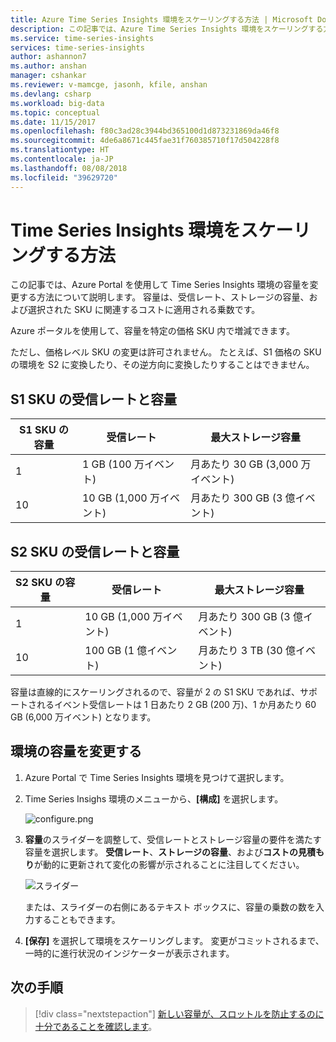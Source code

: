 ```yaml
---
title: Azure Time Series Insights 環境をスケーリングする方法 | Microsoft Docs
description: この記事では、Azure Time Series Insights 環境をスケーリングする方法について説明します。 Azure Portal を使用して、価格 SKU 内の容量を追加または減算します。
ms.service: time-series-insights
services: time-series-insights
author: ashannon7
ms.author: anshan
manager: cshankar
ms.reviewer: v-mamcge, jasonh, kfile, anshan
ms.devlang: csharp
ms.workload: big-data
ms.topic: conceptual
ms.date: 11/15/2017
ms.openlocfilehash: f80c3ad28c3944bd365100d1d873231869da46f8
ms.sourcegitcommit: 4de6a8671c445fae31f760385710f17d504228f8
ms.translationtype: HT
ms.contentlocale: ja-JP
ms.lasthandoff: 08/08/2018
ms.locfileid: "39629720"
---
```

# <a name="how-to-scale-your-time-series-insights-environment"></a>Time Series Insights 環境をスケーリングする方法

この記事では、Azure Portal を使用して Time Series Insights 環境の容量を変更する方法について説明します。 容量は、受信レート、ストレージの容量、および選択された SKU に関連するコストに適用される乗数です。 

Azure ポータルを使用して、容量を特定の価格 SKU 内で増減できます。 

ただし、価格レベル SKU の変更は許可されません。 たとえば、S1 価格の SKU の環境を S2 に変換したり、その逆方向に変換したりすることはできません。 


## <a name="s1-sku-ingress-rates-and-capacities"></a>S1 SKU の受信レートと容量

| S1 SKU の容量 | 受信レート | 最大ストレージ容量
| --- | --- | --- |
| 1 | 1 GB (100 万イベント) | 月あたり 30 GB (3,000 万イベント) |
| 10 | 10 GB (1,000 万イベント) | 月あたり 300 GB (3 億イベント) |

## <a name="s2-sku-ingress-rates-and-capacities"></a>S2 SKU の受信レートと容量

| S2 SKU の容量 | 受信レート | 最大ストレージ容量
| --- | --- | --- |
| 1 | 10 GB (1,000 万イベント) | 月あたり 300 GB (3 億イベント) |
| 10 | 100 GB (1 億イベント) | 月あたり 3 TB (30 億イベント) |

容量は直線的にスケーリングされるので、容量が 2 の S1 SKU であれば、サポートされるイベント受信レートは 1 日あたり 2 GB (200 万)、1 か月あたり 60 GB (6,000 万イベント) となります。

## <a name="change-the-capacity-of-your-environment"></a>環境の容量を変更する
1. Azure Portal で Time Series Insights 環境を見つけて選択します。 

2. Time Series Insighs 環境のメニューから、**[構成]** を選択します。

   ![configure.png](media/scale-your-environment/configure.png)

3. **容量**のスライダーを調整して、受信レートとストレージ容量の要件を満たす容量を選択します。 **受信レート**、**ストレージの容量**、および**コストの見積もり**が動的に更新されて変化の影響が示されることに注目してください。 

   ![スライダー](media/scale-your-environment/slider.png)

   または、スライダーの右側にあるテキスト ボックスに、容量の乗数の数を入力することもできます。 

4. **[保存]** を選択して環境をスケーリングします。 変更がコミットされるまで、一時的に進行状況のインジケーターが表示されます。 

## <a name="next-steps"></a>次の手順
> [!div class="nextstepaction"]
> [新しい容量が、スロットルを防止するのに十分であることを確認します](time-series-insights-diagnose-and-solve-problems.md)。
